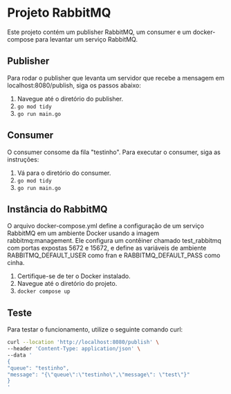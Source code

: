 # Projeto RabbitMQ

Este projeto contém um publisher RabbitMQ, um consumer e um docker-compose para levantar um serviço RabbitMQ.

## Publisher

Para rodar o publisher que levanta um servidor que recebe a mensagem em localhost:8080/publish, siga os passos abaixo:

1. Navegue até o diretório do publisher.
2. `go mod tidy`
3. `go run main.go`

## Consumer

O consumer consome da fila "testinho". Para executar o consumer, siga as instruções:

1. Vá para o diretório do consumer.
2. `go mod tidy`
3. `go run main.go`

## Instância do RabbitMQ

O arquivo docker-compose.yml define a configuração de um serviço RabbitMQ em um ambiente Docker usando a imagem rabbitmq:management. Ele configura um contêiner chamado test_rabbitmq com portas expostas 5672 e 15672, e define as variáveis de ambiente RABBITMQ_DEFAULT_USER como fran e RABBITMQ_DEFAULT_PASS como cinha.

1. Certifique-se de ter o Docker instalado.
2. Navegue até o diretório do projeto.
3. `docker compose up` 

## Teste

Para testar o funcionamento, utilize o seguinte comando curl:


```bash
curl --location 'http://localhost:8080/publish' \
--header 'Content-Type: application/json' \
--data '
{
"queue": "testinho",
"message": "{\"queue\":\"testinho\",\"message\": \"test\"}"
}
'
```